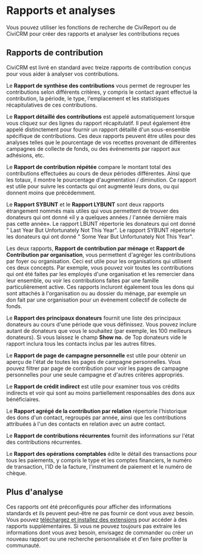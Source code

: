 Rapports et analyses
====================

Vous pouvez utiliser les fonctions de recherche de CiviReport ou de CiviCRM pour créer des rapports et analyser les contributions reçues

Rapports de contribution
--------------------

CiviCRM est livré en standard avec treize rapports de contribution conçus pour vous aider à analyser vos contributions.

Le **Rapport de synthèse des contributions** vous permet de regrouper les contributions selon différents critères, y compris le contact ayant effectué la contribution, la période, le type, l'emplacement et les statistiques récapitulatives de ces contributions. 

Le **Rapport détaillé des contributions** est appelé automatiquement lorsque vous cliquez sur des lignes du rapport récapitulatif. Il peut également être appelé distinctement pour fournir un rapport détaillé d'un sous-ensemble spécifique de contributions. Ces deux rapports peuvent être utiles pour des analyses telles que le pourcentage de vos recettes provenant de différentes campagnes de collecte de fonds, ou des événements par rapport aux adhésions, etc.

Le **Rapport de contribution répétée** compare le montant total des contributions  effectuées au cours de deux périodes différentes. Ainsi que les totaux, il montre le pourcentage d'augmentation / diminution. Ce rapport est utile pour suivre les contacts qui ont augmenté leurs dons, ou qui donnent moins que précédemment.

Le **Rapport SYBUNT**  et le  **Rapport LYBUNT** sont deux rapports étrangement nommés mais utiles qui vous permettent de trouver des donateurs qui ont donné «il y a quelques années / l'année dernière mais pas cette année».
Le rapport LBUNT répertorie les donateurs qui ont donné "  Last Year But Unfortunately Not This Year".
Le rapport SYBUNT répertorie les donateurs qui ont donné " Some Year But Unfortunately Not This Year". 

Les deux rapports,  **Rapport de contribution par ménage** et  **Rapport de Contribution par organisation**, vous permettent d'agréger les contributions par foyer ou organisation. Ceci est utile pour les organisations qui utilisent ces deux concepts. Par exemple, vous pouvez voir toutes les contributions qui ont été faites par les employés d'une organisation et les remercier dans leur ensemble, ou voir les contributions faites par une famille particulièrement active. Ces rapports incluront également tous les dons qui sont attachés à l'organisation ou au dossier du ménage, par exemple un don fait par une organisation pour un événement collectif de collecte de fonds.

Le **Rapport des principaux donateurs** fournit une liste des principaux donateurs au cours d'une période que vous définissez. Vous pouvez inclure autant de donateurs que vous le souhaitez (par exemple, les 100 meilleurs donateurs). Si vous laissez le champ **Show no.** de Top donateurs vide le rapport inclura tous les contacts inclus par les autres filtres.

Le **Rapport de page de campagne personnelle** est utile pour obtenir un aperçu de l'état de toutes les pages de campagne personnelles. Vous pouvez filtrer par page de contribution pour voir les pages de campagne personnelles pour une seule campagne et d'autres critères appropriés.

Le **Rapport de crédit indirect** est utile pour examiner tous vos crédits indirects et voir qui sont au moins partiellement responsables des dons aux bénéficiaires.

Le **Rapport agrégé de la contribution par relation** répertorie l'historique des dons d'un contact, regroupés par année, ainsi que les contributions attribuées à l'un des contacts en relation avec un autre contact. 

Le **Rapport de contributions récurrentes** fournit des informations sur l'état des contributions récurrentes.

Le **Rapport des opérations comptables** édite le détail des transactions pour tous les paiements, y compris le type et les comptes financiers, le numéro de transaction, l'ID de la facture, l'instrument de paiement et le numéro de chèque.

Plus d'analyse
-------------

Ces rapports ont été préconfigurés pour afficher des informations standards et ils peuvent peut-être ne pas fournir ce dont vous avez besoin. Vous pouvez [téléchargez et installez des extensions](https://civicrm.org/extensions) pour accéder à des rapports supplémentaires. Si vous ne pouvez toujours pas extraire les informations dont vous avez besoin, envisagez de commander ou créer un nouveau rapport ou une recherche personnalisée et d'en faire profiter la communauté.

